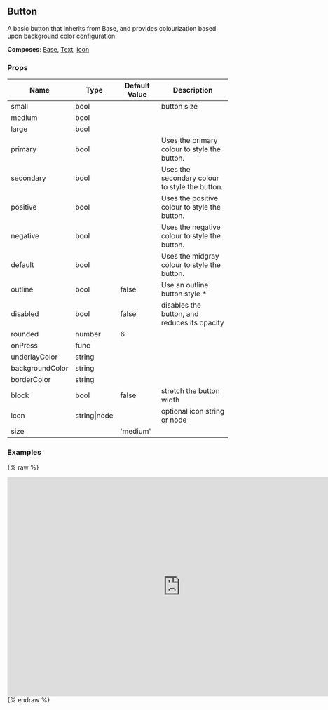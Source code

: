 ## Button 
 
A basic button that inherits from Base, and provides colourization
based upon background color configuration.
 
 __Composes__: [Base](Base.md), [Text](Text.md), [Icon](Icon.md) 


### Props
Name | Type | Default Value | Description
--- | --- | --- | --- 
small | bool  |   | button size
medium | bool  |   | 
large | bool  |   | 
primary | bool  |   | Uses the primary colour to style the button.
secondary | bool  |   | Uses the secondary colour to style the button.
positive | bool  |   | Uses the positive colour to style the button.
negative | bool  |   | Uses the negative colour to style the button.
default | bool  |   | Uses the midgray colour to style the button.
outline | bool  | false | Use an outline button style *
disabled | bool  | false | disables the button, and reduces its opacity
rounded | number  | 6 | 
onPress | func  |   | 
underlayColor | string  |   | 
backgroundColor | string  |   | 
borderColor | string  |   | 
block | bool  | false | stretch the button width
icon | string&#124;node |   | optional icon string or node
size |  | 'medium' | 
 

### Examples
{% raw %}
<iframe
        width="790"
        height="500"
        frameborder="0"
        src="https://npmcdn.com/react-native-web-player@1.2.2/index.html#width=250&vendorComponents=%5B%5B%22panza%22%2C%20%22Panza%22%2C%20%22https%3A%2F%2Frawgit.com%2Fbmcmahen%2Fpanza%2Fdocs%2Fdocs%2Fassets%2Fpanza.web.js%22%5D%5D&code=%0A%20%20import%20%7B%0A%20%20%20%20Button%2C%0A%20%20%20%20Divider%2C%0A%20%20%20%20Base%2C%0A%20%20%20%20Text%0A%20%20%7D%20from%20'panza'%0A%20%20%0A%20%20const%20Examples%20%3D%20()%20%3D%3E%20%7B%0A%0A%20%20const%20%7B%20Button%20%7D%20%3D%20Panza%0A%0A%20%20return%20(%0A%20%20%5B%0A%20%20%20%20%7B%0A%20%20%20%20%20%20title%3A%20'Plain%20Button'%2C%0A%20%20%20%20%20%20description%3A%20'A%20standard%20Button'%2C%0A%20%20%20%20%20%20render%3A%20()%20%3D%3E%20(%0A%20%20%20%20%20%20%20%20%3CButton%20onPress%3D%7Bnoop%7D%3EBacon%3C%2FButton%3E%0A%20%20%20%20%20%20)%0A%20%20%20%20%7D%2C%0A%20%20%20%20%7B%0A%20%20%20%20%20title%3A%20'Primary'%2C%0A%20%20%20%20%20description%3A%20'A%20primary%20Button'%2C%0A%20%20%20%20%20render%3A%20()%20%3D%3E%20(%0A%20%20%20%20%20%20%3CButton%20primary%20onPress%3D%7Bnoop%7D%3E%0A%20%20%20%20%20%20%20%20Primary%20Button%0A%20%20%20%20%20%20%3C%2FButton%3E%0A%20%20%20%20%20)%0A%20%20%20%20%7D%2C%0A%20%20%20%20%7B%0A%20%20%20%20%20title%3A%20'Secondary'%2C%0A%20%20%20%20%20description%3A%20'A%20secondary%20Button'%2C%0A%20%20%20%20%20render%3A%20()%20%3D%3E%20%3CButton%20secondary%20onPress%3D%7Bnoop%7D%3ESecondary%20Button%3C%2FButton%3E%0A%20%20%20%20%7D%2C%0A%20%20%20%20%7B%0A%20%20%20%20%20title%3A%20'Positive'%2C%0A%20%20%20%20%20description%3A%20'A%20positive%20Button'%2C%0A%20%20%20%20%20render%3A%20()%20%3D%3E%20%3CButton%20positive%20onPress%3D%7Bnoop%7D%3EPositive%20Button%3C%2FButton%3E%0A%20%20%20%20%7D%2C%0A%20%20%20%20%7B%0A%20%20%20%20%20title%3A%20'Negative'%2C%0A%20%20%20%20%20description%3A%20'A%20negative%20Button'%2C%0A%20%20%20%20%20render%3A%20()%20%3D%3E%20%3CButton%20negative%20onPress%3D%7Bnoop%7D%3ENegative%20Button%3C%2FButton%3E%0A%20%20%20%20%7D%2C%0A%20%20%20%20%7B%0A%20%20%20%20%20title%3A%20'Outline'%2C%0A%20%20%20%20%20description%3A%20'An%20outline%20Button'%2C%0A%20%20%20%20%20render%3A%20()%20%3D%3E%20%3CButton%20outline%20onPress%3D%7Bnoop%7D%3EOutline%20Button%3C%2FButton%3E%0A%20%20%20%20%7D%2C%0A%20%20%20%20%7B%0A%20%20%20%20%20title%3A%20'Primary%20Outline'%2C%0A%20%20%20%20%20description%3A%20'A%20primary%2C%20outline%20Button'%2C%0A%20%20%20%20%20render%3A%20()%20%3D%3E%20%3CButton%20primary%20outline%20onPress%3D%7Bnoop%7D%3EPrimary%20Outline%20Button%3C%2FButton%3E%0A%20%20%20%20%7D%2C%0A%20%20%20%20%7B%0A%20%20%20%20%20title%3A%20'Block'%2C%0A%20%20%20%20%20description%3A%20'A%20block%20button%20stretches%20it%20to%20the%20full%20width%20of%20the%20container%20element'%2C%0A%20%20%20%20%20render%3A%20()%20%3D%3E%20%3CButton%20block%20onPress%3D%7Bnoop%7D%3EBlock%20Button%3C%2FButton%3E%0A%20%20%20%20%7D%2C%0A%20%20%20%20%7B%0A%20%20%20%20%20title%3A%20'Icon'%2C%0A%20%20%20%20%20description%3A%20'A%20primary%20outline%20button%20with%20an%20icon%20(ios-add)'%2C%0A%20%20%20%20%20render%3A%20()%20%3D%3E%20%3CButton%20primary%20outline%20icon%3D'ios-add'%20onPress%3D%7Bnoop%7D%3EIcon%20Button%3C%2FButton%3E%0A%20%20%20%20%7D%2C%0A%20%20%20%20%7B%0A%20%20%20%20%20title%3A%20'Rounded'%2C%0A%20%20%20%20%20description%3A%20'A%20button%20with%20a%20custom%20rounded%20value'%2C%0A%20%20%20%20%20render%3A%20()%20%3D%3E%20%3CButton%20onPress%3D%7Bnoop%7D%20primary%20rounded%3D%7B25%7D%3ERounded%3C%2FButton%3E%0A%20%20%20%20%7D%2C%0A%20%20%20%20%7B%0A%20%20%20%20%20title%3A%20'Small'%2C%0A%20%20%20%20%20description%3A%20'A%20small%20button'%2C%0A%20%20%20%20%20render%3A%20()%20%3D%3E%20%3CButton%20onPress%3D%7Bnoop%7D%20small%3ESmall%3C%2FButton%3E%0A%20%20%20%20%7D%2C%0A%20%20%20%20%7B%0A%20%20%20%20%20title%3A%20'Large'%2C%0A%20%20%20%20%20description%3A%20'A%20large%20button'%2C%0A%20%20%20%20%20render%3A%20()%20%3D%3E%20%3CButton%20onPress%3D%7Bnoop%7D%20large%3ELarge%3C%2FButton%3E%0A%20%20%20%20%7D%0A%20%20%5D.map((p)%20%3D%3E%20%7B%0A%20%20%20%20p.props%20%3D%20%7B%20px%3A%202%20%7D%0A%20%20%20%20return%20p%0A%20%20%7D)%0A%20%20)%0A%0A%7D%0A%0A%20%20%0A%20%20import%20%7B%0A%20%20%20%20ListView%0A%20%20%7D%20from%20'react-native'%0A%0A%20%20function%20noop()%20%7B%0A%20%20%20%20console.log('button%20pressed')%0A%20%20%7D%0A%0A%20%20const%20ds%20%3D%20new%20ListView.DataSource(%7B%0A%20%20%20%20rowHasChanged%3A%20(r1%2C%20r2)%20%3D%3E%20r1%20!%3D%3D%20r2%0A%20%20%7D)%0A%0A%20%20const%20Module%20%3D%20(%7B%20examples%20%7D)%20%3D%3E%20%7B%0A%0A%20%20%20%20const%20datas%20%3D%20ds.cloneWithRows(examples)%0A%0A%20%20%20%20return%20(%0A%20%20%20%20%20%20%3CBase%0A%20%20%20%20%20%20%20%20Component%3D%7BListView%7D%0A%20%20%20%20%20%20%20%20dataSource%3D%7Bdatas%7D%0A%20%20%20%20%20%20%20%20renderRow%3D%7B(row)%20%3D%3E%20(%0A%20%20%20%20%20%20%20%20%20%20%3CBase%20mt%3D%7B1%7D%20mb%3D%7B2%7D%3E%0A%20%20%20%20%20%20%20%20%20%20%20%20%3CBase%20px%3D%7B1%7D%20mb%3D%7B2%7D%3E%0A%20%20%20%20%20%20%20%20%20%20%20%20%20%20%3CText%20bold%20fontSize%3D%7B5%7D%3E%7Brow.title%7D%3C%2FText%3E%0A%20%20%20%20%20%20%20%20%20%20%20%20%3C%2FBase%3E%0A%20%20%20%20%20%20%20%20%20%20%20%20%3CBase%20%7B...row.props%7D%3E%0A%20%20%20%20%20%20%20%20%20%20%20%20%20%20%7Brow.render()%7D%0A%20%20%20%20%20%20%20%20%20%20%20%20%3C%2FBase%3E%0A%20%20%20%20%20%20%20%20%20%20%3C%2FBase%3E%0A%20%20%20%20%20%20%20%20)%7D%0A%20%20%20%20%20%20%20%20renderSeparator%3D%7B(a%2C%20b)%20%3D%3E%20%3CDivider%20key%3D%7Ba%20%2B%20b%7D%20%2F%3E%7D%0A%20%20%20%20%20%20%2F%3E%0A%20%20%20%20)%0A%20%20%7D%0A%0A%20%20const%20App%20%3D%20()%20%3D%3E%20%3CModule%20examples%3D%7BExamples()%7D%20%2F%3E%0A%0A%20%20ReactNative.AppRegistry.registerComponent('App'%2C%20()%20%3D%3E%20App)%0A"
></iframe>
  {% endraw %}
